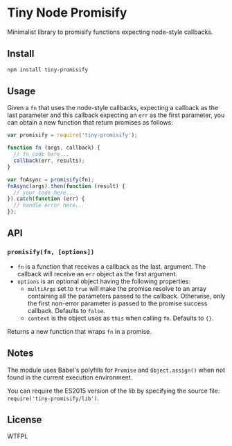 # Tiny Node Promisify

Minimalist library to promisify functions expecting node-style callbacks.

## Install

```bash
npm install tiny-promisify
```

## Usage

Given a `fn` that uses the node-style callbacks, expecting a callback as the last parameter and this callback expecting an `err` as the first parameter, you can obtain a new function that return promises as follows:

```javascript
var promisify = require('tiny-promisify');

function fn (args, callback) {
  // fn code here...
  callback(err, results);
}

var fnAsync = promisify(fn);
fnAsync(args).then(function (result) {
  // your code here...
}).catch(function (err) {
  // handle error here...
});
```

## API

### `promisify(fn, [options])`

* `fn` is a function that receives a callback as the last. argument. The callback will receive an `err` object as the first argument.
* `options` is an optional object having the following properties:
  * `multiArgs` set to `true` will make the promise resolve to an array containing all the parameters passed to the callback. Otherwise, only the first non-error parameter is passed to the promise success callback. Defaults to `false`.
  * `context` is the object uses as `this` when calling `fn`. Defaults to `{}`.

Returns a new function that wraps `fn` in a promise.

## Notes

The module uses Babel's polyfills for `Promise` and `Object.assign()` when not found in the current execution environment.

You can require the ES2015 version of the lib by specifying the source file: `require('tiny-promisify/lib')`.

## License

WTFPL
